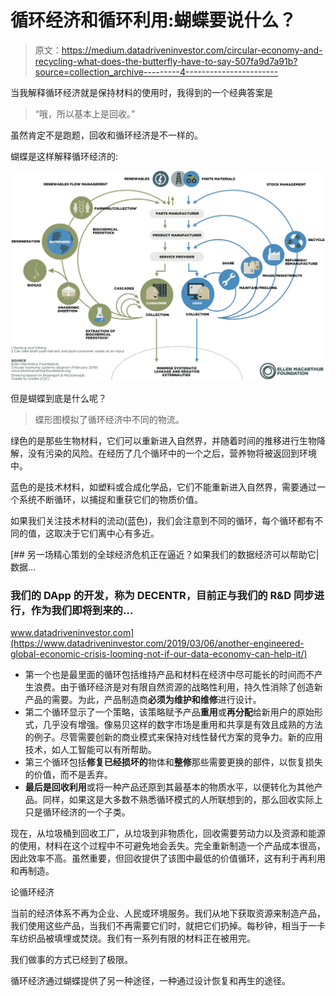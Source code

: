 # 循环经济和循环利用:蝴蝶要说什么？

> 原文：<https://medium.datadriveninvestor.com/circular-economy-and-recycling-what-does-the-butterfly-have-to-say-507fa9d7a91b?source=collection_archive---------4----------------------->

当我解释循环经济就是保持材料的使用时，我得到的一个经典答案是

> “哦，所以基本上是回收。”

虽然肯定不是跑题，回收和循环经济是不一样的。

蝴蝶是这样解释循环经济的:

![](img/5461dd4f5f16fb3c653bc2b2d3e9cf0b.png)

但是蝴蝶到底是什么呢？

> 蝶形图模拟了循环经济中不同的物流。

绿色的是那些生物材料，它们可以重新进入自然界，并随着时间的推移进行生物降解，没有污染的风险。在经历了几个循环中的一个之后，营养物将被返回到环境中。

蓝色的是技术材料，如塑料或合成化学品，它们不能重新进入自然界，需要通过一个系统不断循环，以捕捉和重获它们的物质价值。

如果我们关注技术材料的流动(蓝色)，我们会注意到不同的循环，每个循环都有不同的值，这取决于它们离中心有多近。

[](https://www.datadriveninvestor.com/2019/03/06/another-engineered-global-economic-crisis-looming-not-if-our-data-economy-can-help-it/) [## 另一场精心策划的全球经济危机正在逼近？如果我们的数据经济可以帮助它|数据…

### 我们的 DApp 的开发，称为 DECENTR，目前正与我们的 R&D 同步进行，作为我们即将到来的…

www.datadriveninvestor.com](https://www.datadriveninvestor.com/2019/03/06/another-engineered-global-economic-crisis-looming-not-if-our-data-economy-can-help-it/) 

*   第一个也是最里面的循环包括维持产品和材料在经济中尽可能长的时间而不产生浪费。由于循环经济是对有限自然资源的战略性利用，持久性消除了创造新产品的需要。为此，产品制造商**必须为维护和维修**进行设计。
*   第二个循环显示了一个策略，该策略赋予产品**重用**或**再分配**给新用户的原始形式，几乎没有增强。像易贝这样的数字市场是重用和共享是有效且成熟的方法的例子。尽管需要创新的商业模式来保持对线性替代方案的竞争力。新的应用技术，如人工智能可以有所帮助。
*   第三个循环包括**修复已经损坏的**物体和**整修**那些需要更换的部件，以恢复损失的价值，而不是丢弃。
*   **最后是回收利用**或将一种产品还原到其最基本的物质水平，以便转化为其他产品。同样，如果这是大多数不熟悉循环模式的人所联想到的，那么回收实际上只是循环经济的一个子类。

现在，从垃圾桶到回收工厂，从垃圾到非物质化，回收需要劳动力以及资源和能源的使用，材料在这个过程中不可避免地会丢失。完全重新制造一个产品成本很高，因此效率不高。虽然重要，但回收提供了该图中最低的价值循环，这有利于再利用和再制造。

论循环经济

当前的经济体系不再为企业、人民或环境服务。我们从地下获取资源来制造产品，我们使用这些产品，当我们不再需要它们时，就把它们扔掉。每秒钟，相当于一卡车纺织品被填埋或焚烧。我们有一系列有限的材料正在被用完。

我们做事的方式已经到了极限。

循环经济通过蝴蝶提供了另一种途径，一种通过设计恢复和再生的途径。